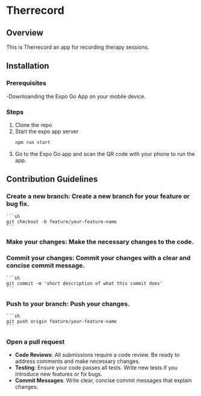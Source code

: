 # Therrecord

## Overview

This is Therrecord an app for recording therapy sessions.

## Installation
### Prerequisites  
 
-Downloanding the Expo Go App on your mobile device.

### Steps
1. Clone the repo
2. Start the expo app server
    ```sh
    npm run start
    ```
3. Go to the Expo Go app and scan the QR code with your phone to run the app.


## Contribution Guidelines
### **Create a new branch**: Create a new branch for your feature or bug fix.
    ```sh
    git checkout -b feature/your-feature-name
    ```
###  **Make your changes**: Make the necessary changes to the code.

###  **Commit your changes**: Commit your changes with a clear and concise commit message.
    ```sh
    git commit -m 'short description of what this commit does'
    ```

###  **Push to your branch**: Push your changes.
    ```sh
    git push origin feature/your-feature-name
    ```

###  **Open a pull request**

- **Code Reviews**: All submissions require a code review. Be ready to address comments and make necessary changes.
- **Testing**: Ensure your code passes all tests. Write new tests if you introduce new features or fix bugs.
- **Commit Messages**: Write clear, concise commit messages that explain changes.
